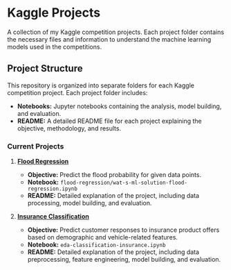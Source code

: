 # Kaggle Projects

A collection of my Kaggle competition projects. Each project folder contains the necessary files and information to understand the machine learning models used in the competitions.

## Project Structure

This repository is organized into separate folders for each Kaggle competition project. Each project folder includes:
- **Notebooks:** Jupyter notebooks containing the analysis, model building, and evaluation.
- **README:** A detailed README file for each project explaining the objective, methodology, and results.

### Current Projects

1. **[Flood Regression](./flood-regression)**
   - **Objective:** Predict the flood probability for given data points.
   - **Notebook:** `flood-regression/wat-s-ml-solution-flood-regression.ipynb`
   - **README:** Detailed explanation of the project, including data processing, model building, and evaluation.

2. **[Insurance Classification](./insurance-classification)**
   - **Objective:** Predict customer responses to insurance product offers based on demographic and vehicle-related features.
   - **Notebook:** `eda-classification-insurance.ipynb`
   - **README:** Detailed explanation of the project, including data preprocessing, feature engineering, model building, and evaluation.
